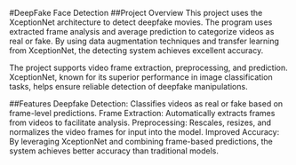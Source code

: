 #DeepFake Face Detection
##Project Overview
This project uses the XceptionNet architecture to detect deepfake movies. The program uses extracted frame analysis and average prediction to categorize videos as real or fake. By using data augmentation techniques and transfer learning from XceptionNet, the detecting system achieves excellent accuracy.

The project supports video frame extraction, preprocessing, and prediction. XceptionNet, known for its superior performance in image classification tasks, helps ensure reliable detection of deepfake manipulations.

##Features
Deepfake Detection: Classifies videos as real or fake based on frame-level predictions.
Frame Extraction: Automatically extracts frames from videos to facilitate analysis.
Preprocessing: Rescales, resizes, and normalizes the video frames for input into the model.
Improved Accuracy: By leveraging XceptionNet and combining frame-based predictions, the system achieves better accuracy than traditional models.
